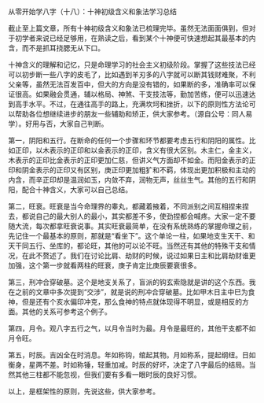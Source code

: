 从零开始学八字（十八）：十神初级含义和象法学习总结

截止至上篇文章，所有十神初级含义和象法已梳理完毕。虽然无法面面俱到，但对于初学者来说已经足够用，在熟读之后，看到某个十神便可快速想起其最基本的内含，而不是抓耳挠腮无从下口。

十神含义的理解和记忆，只是命理学习的社会主义初级阶段。掌握了这些技法已经可以初步断一些八字的皮毛了，比如遇到羊刃多的八字就可以断其钱财难聚，不利父亲等，虽然无法百发百中，但大的方向是没有错的，如果断的多，准确率可以保证很高。如果融会贯通，辅以格局、神煞、干支技法等，勤加苦练，便可以迅速达到高手水平。不过，在通往高手的路上，充满坎坷和挫折，以下的原则性方法论可以帮助各位想继续进步的朋友一些辅助和矫正，供大家参考。（源自公号：同人易学）。好用与否，大家自己判断。

第一，阴阳和五行。在断命的任何一个步骤和环节都要考虑五行和阴阳的属性。比如正印，以木表示的正印和以金表示的正印，含义有很大区别。木主仁，金主义，木表示的正印比金表示的正印更加仁慈，但讲义气方面却不如金。而阳金表示的正印和阴金表示的正印又有区别，庚正印更加粗犷和不羁，体现出更加积极和主动的内含，而辛正印却是温润如玉，内敛不弃，润物无声，丝丝生气。其他的五行和阴阳，配合十神含义，大家可以自己总结。

第二，旺衰。旺衰是当今命理界的睾丸，都藏着掖着，不同派别之间互相捏来捏去，都说自己的最大别人的最小，其实都差不多，使劲捏都会喊疼。大家一定不要随大流，每次都拿旺衰说事。其实旺衰最简单，在没有系统熟练的掌握命理之前，先记住一个最基本的原则，那就是“看坐下”。这个单论一柱，如果地支生天干、和天干同五行、坐库的，都论旺，其他的可以论不旺。当然还有其他的特殊干支和情况，在此不赘述了。我们在讨论比肩、劫财的时候，说过如果日主和比肩劫财谁更加强，这个第一步就看两柱的旺衰，庚子肯定比庚辰要衰很多。

第三，刑冲合穿破墓。这个是地支关系了，盲派的钩玄索隐就是讲的这个东西。我在之前的文章中多次提到“交涉”，就是说的刑冲合穿破墓。比如甲木日主中巳为食神，但是还有个亥水偏印冲克，那么食神的特点就体现得不明显，或是相反的方面。其他的关系可参考这个例子。

第四，月令。观八字五行之气，以月令当时为最。月令是最旺的，其他干支都不如月令旺。

第五，时辰。吉凶全在时消息。年如称钩，绾起其物。月如称系，提起纲纽。日如衡身，星两不差。时如称锤，轻重加减。时辰的好坏，决定了八字最后的结局。当然其他三柱都不能忽视，但我们要有多看一眼时辰的良好习惯。

以上，是框架性的原则，先说这些，供大家参考。

